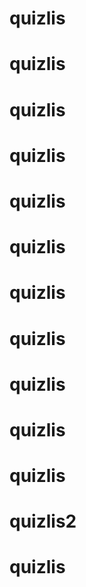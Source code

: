 # quizlis
# quizlis
# quizlis
# quizlis
# quizlis
# quizlis
# quizlis
# quizlis
# quizlis
# quizlis
# quizlis
# quizlis2
# quizlis
